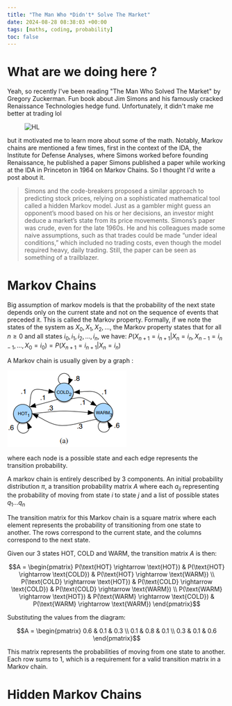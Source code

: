 ```yaml
---
title: "The Man Who *Didn't* Solve The Market"
date: 2024-08-28 08:38:03 +00:00
tags: [maths, coding, probability]
toc: false
---
```


<script src="https://polyfill.io/v3/polyfill.min.js?features=es6"></script>
<script id="MathJax-script" async src="https://cdn.jsdelivr.net/npm/mathjax@3/es5/tex-mml-chtml.js"></script>


# What are we doing here ?

Yeah, so recently I've been reading "The Man Who Solved The Market" by Gregory Zuckerman. Fun book about Jim Simons and his famously cracked Renaissance Technologies hedge fund. Unfortunately, it didn't make me better at trading lol
<figure>
	<img src="/markov-chain/rekt.png" alt="HL">
</figure> but it motivated me to learn more about some of the math. Notably, Markov chains are mentioned a few times, first in the context of the IDA, the Institute for Defense Analyses, where Simons worked before founding Renaissance, he published a paper
Simons published a paper while working at the IDA in Princeton in 1964 on Markov Chains. So I thought I'd write a post about it.

>Simons and the code-breakers proposed a similar approach to predicting stock prices, relying on a sophisticated mathematical tool called a hidden Markov model. Just as a gambler might guess an opponent’s mood based on his or her decisions, an investor might deduce a market’s state from its price movements.  Simons’s paper was crude, even for the late 1960s. He and his colleagues made some naive assumptions, such as that trades could be made “under ideal conditions,” which included no trading costs, even though the model required heavy, daily trading. Still, the paper can be seen as something of a trailblazer.

# Markov Chains

Big assumption of markov models is that the probability of the next state depends only on the current state and not on the sequence of events that preceded it. This is called the Markov property.
Formally, if we note the states of the system as $X_{0}, X_{1}, X_{2}, \ldots$, the Markov property states that for all $n \geq 0$ and all states $i_{0}, i_{1}, i_{2}, \ldots, i_{n}$, we have:
$P(X_{n+1} = i_{n+1} | X_{n} = i_{n}, X_{n-1} = i_{n-1}, \ldots, X_{0} = i_{0}) = P(X_{n+1} = i_{n+1} | X_{n} = i_{n})$

A Markov chain is usually given by a graph :

![mchain](mchain.png)

 where each node is a possible state and each edge represents the transition probability.

A markov chain is entirely described by 3 components. An initial probability distribution $\pi$, a transition probability matrix $A$ where each $a_{ij}$ representing the probability of moving from state
$i$ to state $j$ and a list of possible states $q_{1} ... q_{n}$
    


The transition matrix for this Markov chain is a square matrix where each element represents the probability of transitioning from one state to another. The rows correspond to the current state, and the columns correspond to the next state.

Given our 3 states HOT, COLD and WARM, the transition matrix $A$ is then:


$$A = \begin{pmatrix}
P(\text{HOT} \rightarrow \text{HOT}) & P(\text{HOT} \rightarrow \text{COLD}) & P(\text{HOT} \rightarrow \text{WARM}) \\
P(\text{COLD} \rightarrow \text{HOT}) & P(\text{COLD} \rightarrow \text{COLD}) & P(\text{COLD} \rightarrow \text{WARM}) \\
P(\text{WARM} \rightarrow \text{HOT}) & P(\text{WARM} \rightarrow \text{COLD}) & P(\text{WARM} \rightarrow \text{WARM})
\end{pmatrix}$$

Substituting the values from the diagram:

$$A = \begin{pmatrix}
0.6 & 0.1 & 0.3 \\
0.1 & 0.8 & 0.1 \\
0.3 & 0.1 & 0.6
\end{pmatrix}$$

This matrix represents the probabilities of moving from one state to another. Each row sums to 1, which is a requirement for a valid transition matrix in a Markov chain.


# Hidden Markov Chains
